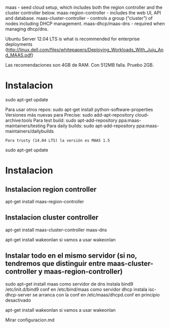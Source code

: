 maas - seed cloud setup, which includes both the region controller and the cluster controller below.
maas-region-controller - includes the web UI, API and database.
maas-cluster-controller - controls a group (“cluster”) of nodes including DHCP management.
maas-dhcp/maas-dns - required when managing dhcp/dns.

Ubuntu Server 12.04 LTS is what is recommended for enterprise deployments (http://linux.dell.com/files/whitepapers/Deploying_Workloads_With_Juju_And_MAAS.pdf)

Las recomendaciones son 4GB de RAM.
Con 512MB falla. Pruebo 2GB.

# Instalacion
sudo apt-get update

Para usar otros repos:
  sudo apt-get install python-software-properties
    Versiones más nuevas para Precise:
      sudo add-apt-repository cloud-archive:tools
    Para test build:
      sudo apt-add-repository ppa:maas-maintainers/testing
    Para daily builds:
      sudo apt-add-repository ppa:maas-maintainers/dailybuilds
  
    Para trusty (14.04 LTS) la versión es MAAS 1.5
  sudo apt-get update

# Instalacion

## Instalacion region controller
apt-get install maas-region-controller

## Instalacion cluster controller
apt-get install maas-cluster-controller maas-dns

apt-get install wakeonlan
  si vamos a usar wakeonlan


## Instalar todo en el mismo servidor (si no, tendremos que distinguir entre maas-cluster-controller y maas-region-controller)
sudo apt-get install maas
  como servidor de dns instala bind9
    /etc/init.d/bind9
    conf en /etc/bind/maas
  como servidor dhcp instala isc-dhcp-server
    se arranca con la conf en /etc/maas/dhcpd.conf
    en principio desactivado

apt-get install wakeonlan
  si vamos a usar wakeonlan

Mirar configuracion.md
